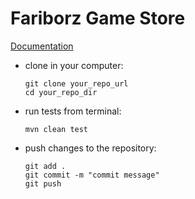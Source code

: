 # Fariborz Game Store
[Documentation](https://docs.google.com/document/d/1pC5piFr2L4oSX6xPFBfuMLfoZVzkzRXGhxJvSNK-SGs/edit?usp=sharing)

<ul>
<li>
clone in your computer: 

```
git clone your_repo_url
cd your_repo_dir
```
</li>

<li>
run tests from terminal:

```
mvn clean test
```
</li>

<li>
push changes to the repository:

```
git add . 
git commit -m "commit message"
git push
```
</li>
</ul>
